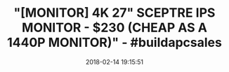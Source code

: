 ---
title: >-
  "[MONITOR] 4K 27" SCEPTRE IPS MONITOR - $230 (CHEAP AS A 1440P MONITOR)" -
  #buildapcsales
name: >-
  SCEPTRE 27 Inch IPS Ultra 4K LED Monitor U278W-4000R, UHD 3840x2160, HDMI 2.0
  DVI DisplayPort Speakers, Metallic Black (2017)
date: '2018-02-14 19:15:51'
buy_now: >-
  https://www.amazon.com/U278W-4000R-3840x2160-DisplayPort-Speakers-Metallic/dp/B073DPBJ7Q?SubscriptionId=AKIAIA5RBQIWQVTCUEUQ&tag=coldcutdeals-20&linkCode=xm2&camp=2025&creative=165953&creativeASIN=B073DPBJ7Q
description_markdown: >+
  SCEPTRE 27 Inch IPS Ultra 4K LED Monitor U278W-4000R, UHD 3840x2160, HDMI 2.0
  DVI DisplayPort Speakers, Metallic Black (2017)

    - 27" 4K UHD IPS monitor

    - 2 x HDMI; (HDMI 1: HDMI 2.0, HDCP2.2; HDMI 2: HDMI 1.4, HDCP1.4); 1 x DVI; 1 x DisplayPort (DP)

    - Superior IPS panel

    - Game mode: RTS (real time strategy), FPS (first person Shooter)

    - Built-in speakers

tweet_id_str: '963854314849689600'
price: $230.08
you_save: ''
asin: B073DPBJ7Q
image: 'https://images-na.ssl-images-amazon.com/images/I/41vGyzgy4KL.jpg'

---